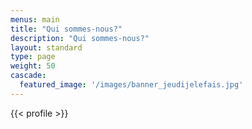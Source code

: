 ```yaml
---
menus: main
title: "Qui sommes-nous?"
description: "Qui sommes-nous?"
layout: standard
type: page
weight: 50
cascade:
  featured_image: '/images/banner_jeudijelefais.jpg'
---
```


{{< profile >}}
